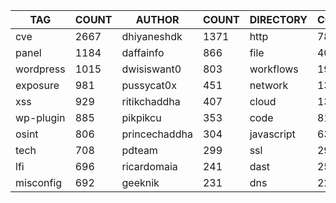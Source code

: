 |    TAG    | COUNT |    AUTHOR     | COUNT | DIRECTORY  | COUNT | SEVERITY | COUNT | TYPE | COUNT |
|-----------|-------|---------------|-------|------------|-------|----------|-------|------|-------|
| cve       |  2667 | dhiyaneshdk   |  1371 | http       |  7836 | info     |  3823 | file |   402 |
| panel     |  1184 | daffainfo     |   866 | file       |   402 | high     |  1882 | dns  |    25 |
| wordpress |  1015 | dwisiswant0   |   803 | workflows  |   192 | medium   |  1615 |      |       |
| exposure  |   981 | pussycat0x    |   451 | network    |   137 | critical |  1110 |      |       |
| xss       |   929 | ritikchaddha  |   407 | cloud      |   134 | low      |   273 |      |       |
| wp-plugin |   885 | pikpikcu      |   353 | code       |    81 | unknown  |    41 |      |       |
| osint     |   806 | princechaddha |   304 | javascript |    63 |          |       |      |       |
| tech      |   708 | pdteam        |   299 | ssl        |    29 |          |       |      |       |
| lfi       |   696 | ricardomaia   |   241 | dast       |    25 |          |       |      |       |
| misconfig |   692 | geeknik       |   231 | dns        |    22 |          |       |      |       |
